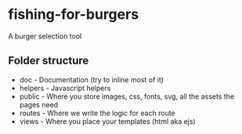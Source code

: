 # fishing-for-burgers
 A burger selection tool

## Folder structure 

 - doc - Documentation (try to inline most of it)
 - helpers - Javascript helpers
 - public - Where you store images, css, fonts, svg, all the assets the pages need
 - routes - Where we write the logic for each route
 - views - Where you place your templates (html aka ejs)